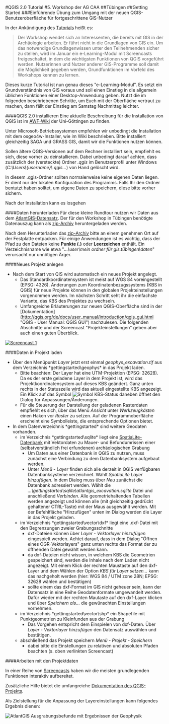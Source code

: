 #QGIS 2.0 Tutorial
#5. Workshop der AG CAA
##Tübingen
##Getting Started
###Einführende Übung zum Umgang mit der neuen QGIS-Benutzeroberfläche für fortgeschrittene GIS-Nutzer

In der Ankündigung des [Tutorials](http://ag-caa.de/workshop2014/tutorials/) heißt es:
> Der Workshop wendet sich an Interessenten, die bereits mit GIS in der Archäologie arbeiten. Er führt nicht in die Grundlagen von GIS ein. Um das notwendige Grundlagenwissen unter den Teilnehmenden sicher zu stellen, wird im Januar ein e-Learning-Modul mit Screencasts freigeschaltet, in dem die wichtigsten Funktionen von QGIS vorgeführt werden. Nutzerinnen und Nutzer anderer GIS-Programme soll damit die Möglichkeit gegeben werden, Grundfunktionen im Vorfeld des Workshops kennen zu lernen.

Dieses kurze Tutorial ist nun genau dieses "e-Learning-Modul". Es setzt ein Grundverständnis von GIS voraus und soll einen Einstieg in die allgemein üblichen Funktionen einer Desktop-Anwendung geben. Nutzt die im folgenden beschriebenen Schritte, um Euch mit der Oberfläche vertraut zu machen, dann fällt der Einstieg am Samstag Nachmittag leichter.

####QGIS 2.0 installieren
Eine aktuelle Beschreibung für die Installation von QGIS ist im [AWF-Wiki](http://wiki.awf.forst.uni-goettingen.de/wiki/index.php/QGIS_installation) der Uni-Göttingen zu finden.

Unter Microsoft-Betriebssystemen empfehlen wir unbedingt die Installation mit dem osgeo4w-Installer, wie im Wiki beschrieben. Bitte installiert gleichzeitig SAGA und GRASS GIS, damit wir die Funktionen nutzen können.

Sollen ältere QGIS-Versionen auf dem Rechner installiert sein, empfiehlt es sich, diese vorher zu deinstallieren. Dabei unbedingt darauf achten, dass zusätzlich der (versteckte) Ordner *.qgis* im Benutzerprofil unter Windows (*C:\Users\\{username}\\.qgis\...*) von Hand gelöscht wird.

In diesem .qgis-Ordner sollten normalerweise keine eigenen Daten liegen. Er dient nur der lokalen Konfiguration des Programms. Falls Ihr den Ordner bentutzt haben solltet, um eigene Daten zu speichern, diese bitte vorher sichern.

Nach der Installation kann es losgehen

####Daten herunterladen
Für diese kleine Rundtour nutzen wir Daten aus dem [AtlantGIS-Datensatz](http://kacebe.github.io/AtlantGIS/ "gesamter aktueller AtlantGIS-Datenbestand auf GitHub"). Der für den Workshop in Tübingen benötigte Datenauszug kann als [zip-Archiv](https://github.com/kacebe/AtlantGIS/archive/tuebingen2014.zip "Daten für den Workshop in Tübingen") heruntergeladen werden.

Nach dem Herunterladen das [zip-Archiv](https://github.com/kacebe/AtlantGIS/archive/tuebingen2014.zip "Daten für den Workshop in Tübingen") bitte an einem genehmen Ort auf der Festplatte entpacken. Für einige Anwendungen ist es wichtig, dass der Pfad zu den Dateien keine **Punkte (.)** oder **Leerzeichen** enthält. Ein Verzeichnisname wie etwa "*...\user\mein ordner für gis.tübingen\daten*" verursacht nur unnötigen Ärger.

####Neues Projekt anlegen
* Nach dem Start von QIS wird automatisch ein neues Projekt angelegt.
    * Das Standardkoordinatensystem ist meist auf WGS 84 voreingestellt (EPSG: 4326). Änderungen zum Koordinatenbezugssystems (KBS in QGIS) für neue Projekte können in den globalen Projekteinstellungen vorgenommen werden. Im nächsten Schritt seht ihr die einfachste Variante, das KBS des Projektes zu wechseln.
	* Umfangreiche Erläuterungen zur neuen QGIS-Oberfläche sind in der [Dokumentation] (http://qgis.org/de/docs/user_manual/introduction/qgis_gui.html "QGIS - User Manual: QGIS GUI") nachzulesen. Die folgenden Abschnitte und der Screencast "Projekteinstellungen" geben aber auch einen guten Überblick.
	
[![Screencast 1](http://b.vimeocdn.com/ts/462/315/462315048_295.jpg)](http://vimeo.com/85140013) 

####Daten in Projekt laden
* Über den Menüpunkt *Layer* jetzt erst einmal *geophys_excavation.tif* aus dem Verzeichnis *gettingstarted\geophys\* in das Projekt laden.
    * Bitte beachten: Der Layer hat eine UTM-Projektion (EPSG: 32628). Da es der erste geladene Layer in dem Projekt ist, wird das Projektkoordinatensystem auf dieses KBS geändert. Ganz unten rechts in der Statuszeile wird das aktuell eingestellte KBS angezeigt. Ein Klick auf das Symbol ![Symbol KBS-Status](http://qgis.org/de/_images/mIconProjectionDisabled.png "Symbol") daneben öffnet den Dialog für Anpassungen/Änderungen.
	* Für die Steuerung der Darstellung der geladenen Rasterdaten empfiehlt es sich, über das Menü *Ansicht* unter *Werkzeugkästen* einen Haken vor *Raster* zu setzen. Auf der Programmoberfläche erscheint eine Symbolleiste, die entsprechende Optionen bietet.
* In dem Datenverzeichnis *gettingstarted\* sind weitere Geodaten vorhanden.
	* im Verzeichnis *gettingstarted\sqlite\* liegt eine [SpatiaLite-Datenbank](https://www.gaia-gis.it/fossil/libspatialite/index) mit Vektordaten zu Mauer- und Befundumrissen einer (selbstverständlich frei erfundenen) archäologischen Grabung
		* Um Daten aus einer Datenbank in QGIS zu nutzen, muss zunächst eine Verbindung zu dem Datenbanksystem aufgebaut werden.
		* Unter *Menü - Layer* finden sich alle derzeit in QGIS verfügbaren Datenbanksysteme verzeichnet. Wählt *SpatiaLite Layer hinzufügen*. In dem Dialog muss über *Neu* zunächst die Datenbank adressiert werden. Wählt die *...\gettingstarted\sqlite\atlantgis_excavation.sqlite* Datei und anschließend *Verbinden*. Alle geometriehaltenden Tabellen werden angezeigt und können alle (mit gleichzeitig gedrückt gehaltener CTRL-Taste)  mit der Maus ausgewählt werden. Mit der Befehlfläche "Hinzufügen" unten im Dialog werden die Layer in das Projekt geladen.
	* im Verzeichnis *gettingstarted\vector\dxf\* liegt eine .dxf-Datei mit den Begrenzungen zweier Grabungsschnitte
		* dxf-Dateien können über *Layer - Vektorlayer hinzufügen* eingespielt werden. Achtet darauf, dass in dem Dialog "Öffnen eines OGR-Vektorlayers" ganz unten rechts das Format der zu öffnenden Datei gewählt werden kann.
		* da dxf-Dateien nicht wissen, in welchem KBS die Geometrien gespeichert sind, werden die Inhale nach dem Laden nicht angezeigt. Mit einem Klick der rechten Maustaste auf den dxf-Layer und dem Wählen der Option *KBS für Layer setzen...* kann das nachgeholt werden (hier: WGS 84 / UTM zone 28N; EPSG: 32628 wählen und bestätigen)
		* sollte einem das dxf-Format im GIS nicht geheuer sein, kann der Datensatz in eine Reihe Geodatenformate umgewandelt werden. Dafür wieder mit der rechten Mautaste auf den dxf-Layer klicken und über *Speichern als...* die gewünschten Einstellungen vornehmen.
	* im Verzeichnis *gettingstarted\vector\shp\* ein Shapefile mit Punktgeometrien zu Kleinfunden aus der Grabung
		* Das Vorgehen entspricht dem Einspielen von dxf-Daten. Über *Layer - Vektorlayer hinzufügen* den Datensatz auswählen und bestätigen.
	* abschließend das Projekt speichern *Menü - Projekt - Speichern*
		* dabei bitte die Einstellungen zu relativen und absoluten Pfaden beachten (s. oben verlinkten Screencast)

####Arbeiten mit den Projektdaten

In einer Reihe von [Screencasts](https://vimeo.com/channels/qgisworkshops) haben wir die meisten grundlegenden Funktionen interaktiv aufbereitet.

Zusätzliche Hilfe bietet die umfangreiche [Dokumentation des QGIS-Projekts](http://qgis.org/de/docs/user_manual/index.html).

Als Zielstellung für die Anpassung der Layereinstellungen kann folgendes Ergebnis dienen:

![AtlantGIS Ausgrabungsbefunde mit Ergebnissen der Geophysik](https://raw2.github.com/kacebe/AtlantGIS/master/screenshots/atlantgis_trenches.png "AtlantGIS Ausgrabungsbefunde mit Ergebnissen der Geophysik")




